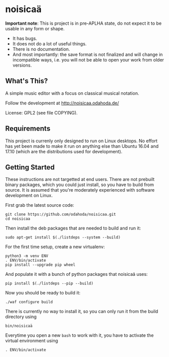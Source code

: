 noisicaä
========

**Important note**: This is project is in pre-APLHA  state, do not expect it to
be usable in any form or shape.

* It has bugs.
* It does not do a lot of useful things.
* There is no documentation.
* And most importantly: the save format is not finalized and will change in
  incompatible ways, i.e. you will not be able to open your work from older
  versions.


What's This?
------------

A simple music editor with a focus on classical musical notation.

Follow the development at http://noisicaa.odahoda.de/

License: GPL2 (see file COPYING).

Requirements
------------

This project is currenly only designed to run on Linux desktops. No effort has
yet been made to make it run on anything else than Ubuntu 16.04 and 17.10
(which are the distributions used for development).

Getting Started
---------------

These instructions are not targetted at end users. There are not prebuilt
binary packages, which you could just install, so you have to build from
source. It is assumed that you're moderately experienced with software
development on Linux.

First grab the latest source code:

    git clone https://github.com/odahoda/noisicaa.git
    cd noisicaa
Then install the deb packages that are needed to build and run it:

    sudo apt-get install $(./listdeps --system --build)
For the first time setup, create a new virtualenv:

    python3 -m venv ENV
    . ENV/bin/activate
    pip install --upgrade pip wheel
And populate it with a bunch of python packages that noisicaä uses:

    pip install $(./listdeps --pip --build)
Now you should be ready to build it:

    ./waf configure build
There is currently no way to install it, so you can only run it from the build
directory using

    bin/noisicaä

Everytime you open a new `bash` to work with it, you have to activate the
virtual environment using

    . ENV/bin/activate
